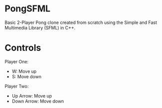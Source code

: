# PongSFML
Basic 2-Player Pong clone created from scratch using the Simple and Fast Multimedia Library (SFML) in C++.

# Controls
Player One:
- W: Move up
- S: Move down

Player Two:
- Up Arrow: Move up
- Down Arrow: Move down
